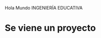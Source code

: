 <html>
<head>
  <Tittle> Hola Mundo </tittle>
  <Tittle> INGENIERÍA EDUCATIVA </tittle>
</head>
<body>
<h1> Se viene un proyecto</h1>
